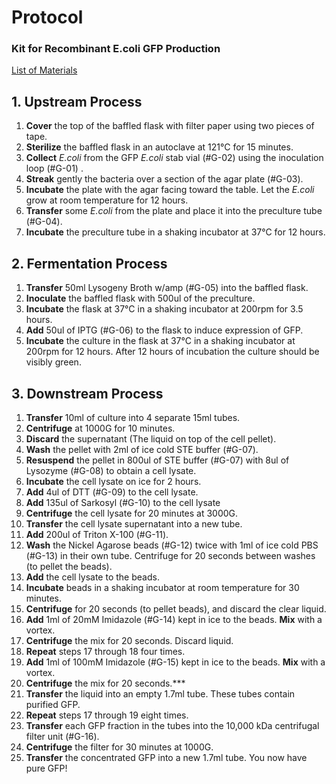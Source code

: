 # Protocol
### Kit for Recombinant E.coli GFP Production

[List of Materials](https://github.com/FinalFoods/intro-proteins-course/blob/main/Kit_Components.md)

## 1. Upstream Process

1. **Cover** the top of the baffled flask with filter paper using two pieces of tape. 
2. **Sterilize** the baffled flask in an autoclave at 121°C for 15 minutes. 
2.  **Collect** _E.coli_ from the GFP _E.coli_ stab vial (#G-02) using the inoculation loop (#G-01) . 
3. **Streak** gently the bacteria over a section of the agar plate (#G-03). 
4. **Incubate** the plate with the agar facing toward the table. Let the _E.coli_ grow at room temperature for 12 hours.
4. **Transfer** some _E.coli_ from the plate and place it into the preculture tube (#G-04). 
5. **Incubate** the preculture tube in a shaking incubator at 37°C for 12 hours.

## 2. Fermentation Process
1. **Transfer** 50ml Lysogeny Broth w/amp (#G-05) into the baffled flask.
2. **Inoculate** the baffled flask with 500ul of the preculture. 
2. **Incubate** the flask at 37°C in a shaking incubator at 200rpm for 3.5 hours.
3. **Add** 50ul of IPTG (#G-06) to the flask to induce expression of GFP. 
4. **Incubate** the culture in the flask at 37°C in a shaking incubator at 200rpm for 12 hours. After 12 hours of incubation the culture should be visibly green. 

## 3. Downstream Process
1. **Transfer** 10ml of culture into 4 separate 15ml tubes. 
2. **Centrifuge** at 1000G for 10 minutes. 
3. **Discard** the supernatant (The liquid on top of the cell pellet).
4. **Wash** the pellet with 2ml of ice cold STE buffer (#G-07).
5. **Resuspend** the pellet in 800ul of STE buffer (#G-07) with 8ul of Lysozyme (#G-08) to obtain a cell lysate.
6. **Incubate** the cell lysate on ice for 2 hours.
7. **Add** 4ul of DTT (#G-09) to the cell lysate.
8. **Add** 135ul of Sarkosyl (#G-10) to the cell lysate
10. **Centrifuge** the cell lysate for 20 minutes at 3000G.
11. **Transfer** the cell lysate supernatant into a new tube. 
12. **Add** 200ul of Triton X-100 (#G-11).
13. **Wash** the Nickel Agarose beads (#G-12) twice with 1ml of ice cold PBS (#G-13) in their own tube. Centrifuge for 20 seconds between washes (to pellet the beads).
14. **Add** the cell lysate to the beads.
15. **Incubate** beads in a shaking incubator at room temperature for 30 minutes. 
16. **Centrifuge** for 20 seconds (to pellet beads), and discard the clear liquid.
17. **Add** 1ml of 20mM Imidazole (#G-14) kept in ice to the beads. **Mix** with a vortex.
18. **Centrifuge** the mix for 20 seconds. Discard liquid.
19. **Repeat** steps 17 through 18 four times.
17. **Add** 1ml of 100mM Imidazole (#G-15) kept in ice to the beads. **Mix** with a vortex.
18. **Centrifuge** the mix for 20 seconds.***
19. **Transfer** the liquid into an empty 1.7ml tube. These tubes contain purified GFP.
19. **Repeat** steps 17 through 19 eight times.
17. **Transfer** each GFP fraction in the tubes into the 10,000 kDa centrifugal filter unit (#G-16). 
18. **Centrifuge** the filter for 30 minutes at 1000G.
18. **Transfer** the concentrated GFP into a new 1.7ml tube. You now have pure GFP! 
